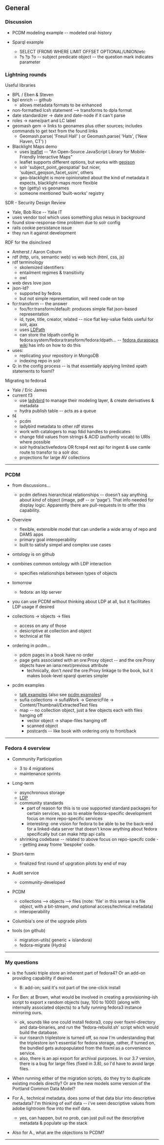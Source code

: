 ## General


### Discussion

- PCDM modeling example -- modeled oral-history

- Sparql example
    - SELECT (FROM) WHERE LIMIT OFFSET OPTIONAL/UNION/etc
    - ?s ?p ?o -- subject predicate object -- the question mark indicates parameter


### Lightning rounds

Useful libraries

- BPL / Eben & Steven
- bpl enrich -- github
    - allows metadata formats to be enhanced
- non-formatted lcsh statement --> transforms to dpla format
- date standardizer -> date and date-node if it can't parse
- roles -> name/part and LC label
- geomash gem -> links to geonames plus other sources; includes commands to get text from the found links
    - Geomash.parse( 'Fneuil Hall' ) or Geomash.parse( 'Hats', ('New Haven, CT') )
- Blacklight Maps demo
    - uses [leaflet](http://leafletjs.com) -- "An Open-Source JavaScript Library for Mobile-Friendly Interactive Maps"
    - leaflet supports different options, but works with [geojson](http://geojson.org)
    - solr 'subject_point_geospatial' but nicer, 'subject_geojson_facet_ssim', others
    - geo-blacklight is more opinionated about the kind of metadata it expects, blacklight-maps more flexible
    - tgn (getty) vs geonames
    - someone mentioned 'built-works'  registry

SDR - Security Design Review
- Yale, Bob Rice -- Yalie IT
- uses vendor tool which uses something plus nesus in background
- found slow-response-time problem due to solr config
- rails cookie persistance issue
- they run it against development

RDF for the disinclined
- Amherst / Aaron Coburn
- rdf (http, uris, semantic web) vs web tech (html, css, js)
- rdf terminology
    - skolemized identifiers
    - entailment regimes & transitivity
    - owl
- web devs love json
- json-ld?
    - supported by fedora
    - but not simple representation, will need code on top
- fcr:transform -- the answer
    - foo/fcr:transform/default: produces simple flat json-based representation
    - id, type, title, creator, related -- nice flat key-value fields useful for solr, ajax
    - uses [LDPath](http://marmotta.apache.org/ldpath/language.html)
    - can store the ldpath config in fedora:system/fedora:transform/fedora:ldpath... -- [fedora duraspace wiki](https://wiki.duraspace.org/display/FEDORA4x/Indexing+Transformations) has info on how to do this
- uses:
    - replicating your repository in MongoDB
    - indexing repo in solr
- Q: in the config process -- is that essentially applying limited xpath statements to foxml?


Migrating to fedora4
- Yale / Eric James
- current f3
    - use [ladybird](http://ladybird.library.yale.edu) to manage their modeling layer, & create derivatives & metadata
    - hydra publish table -- acts as a queue
- f4
    - pcdm
    - ladybird metadata to other rdf stores
    - work with catalogers to map fdid handles to predicates
    - change fdid values from strings & ACID (authority vocab) to URIs where possible
    - solr hydra/activefedora OR fcrep4 rest api for ingest & use camle route to transfor to a solr doc
    - projections for large AV collections

---


### PCDM

- from discussions...
    - pcdm defines hierarchical relationships -- doesn't say anything about _kind_ of object (image, pdf -- or 'page'). That info needed for display logic. Apparently there are pull-requests in to offer this capability.

- Overview
    - flexible, extensible model that can underlie a wide array of repo and DAMS apps
    - primary goal interoperability
    - built to satisfy simpel and complex use cases

- ontology is on github

- combines common ontology with LDP interaction
    - specifies relationships between types of objects

- tomorrow
    - fedora: an ldp server

- you can use PCDM without thinking about LDP at all, but it facilitates LDP usage if desired

- collections -> objects -> files
    - access on any of those
    - desicriptive at collection and object
    - technical at file

- ordering in pcdm...
    - pdcm pages in a book have no order
    - page gets associated with an ore:Proxy object -- and the ore:Proxy objects have an iana:next/previous attribute
        - technically, don't _need_ the ore:Proxy linkage to the book, but it makes book-level sparql queries simpler

- pcdm examples
    - [talk examples](https://wiki.duraspace.org/display/FF/PCDM+Mappings+-+Reference+Diagrams+for+Comment) (also see [pcdm examples](https://wiki.duraspace.org/display/FF/PCDM+Examples))
    - sufia collections -> sufiaWork -> GenericFile -> Content/Thumbnail/ExtractedText files
    - map -- no collection object, just a few objects each with files hanging off
        - vector object -> shape-files hanging off
        - scanned object
        - postcards -- like book with ordering only to front/back

---


### Fedora 4 overview

- Community Participation
    - 3 to 4 migrations
    - maintenance sprints

- Long-term
    - asynchronous storage
    - [LDP](http://en.wikipedia.org/wiki/Linked_Data_Platform)
    - community standards
        - part of reason for this is to use supported standard packages for certain services, so as to enable fedora-specific development focus on more repo-specific services
        - interesting: one vision for fedora to be able to be the back-end for a linked-data server that doesn't know anything about fedora specifically but can make http api calls
    - shrinking codebase -- related to above focus on repo-specifc code -- getting away frome 'bespoke' code.

- Short-term
    - finalized first round of upgration pilots by end of may

- Audit service
    - community-developed

- PCDM
    - collections --> objects --> files (note: 'file' in this sense is a file _object_, with a bit-stream, _and_ optional access/technical metadata)
    - interoperability

- Columbia's one of the upgrade pilots

- tools (on github)
    - migration-utils( generic + islandora)
    - fedora-migrate (Hydra)

---


### My questions

- is the fuseki triple store an inherent part of fedora4? Or an add-on providing capability if desired.
    - B: add-on; said it's not part of the one-click install

- For Ben: at Brown, what would be involved in creating a provisioning-ish script to export x random objects (say, 100 to 1000) (along with internally associated objects) to a fully running fedora3 instance mirroring ours.
    - ok, sounds like one could install fedora3, copy over foxml-directory and data-binaries, and run the 'fedora-rebuild.sh' script which would build the database.
    - our risearch triplestore is turned off, so now I'm understanding that the triplestore isn't essential for fedora storage, rather, if turned on, the bundled gets autopopulated from the foxml as a convenience service.
    - also, there is an api export for archival purposes. In our 3.7 version, there is a bug for large files (fixed in 3.8), so I'd have to avoid large files.

- When running either of the migration scripts, do they try to duplicate existing models directly? Or are the new models some version of the Portland Common Data Model?

- For A., technical metadata, does some of that data blur into descriptive metadata? I'm thinking of exif data -- i've seen descriptive values from adobe lightroom flow into the exif data.
    - yes, can happen, but no prob, can just pull out the descriptive metadata & populate up the stack

- Also for A., what are the objections to PCDM?

---
